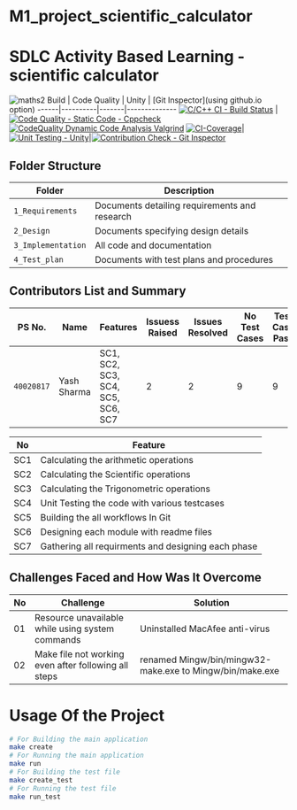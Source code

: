 # M1_project_scientific_calculator

# SDLC Activity Based Learning - scientific calculator
![maths2](https://user-images.githubusercontent.com/36398260/114144855-67df4780-9933-11eb-9ffe-48cf0093065c.jpg)
Build | Code Quality | Unity | [Git Inspector](using github.io option)
------|----------|-------|--------------
[![C/C++ CI - Build Status](https://github.com/priyankasonawane111/M1_project_scientific_calculator/actions/workflows/c-cpp.yml/badge.svg)](https://github.com/priyankasonawane111/M1_project_scientific_calculator/actions/workflows/c-cpp.yml) | [![Code Quality - Static Code - Cppcheck](https://github.com/priyankasonawane111/M1_project_scientific_calculator/actions/workflows/cppcheck.yml/badge.svg)](https://github.com/priyankasonawane111/M1_project_scientific_calculator/actions/workflows/cppcheck.yml)[![CodeQuality Dynamic Code Analysis Valgrind](https://github.com/priyankasonawane111/M1_project_scientific_calculator/actions/workflows/code_quality_dyanamic.yml/badge.svg)](https://github.com/priyankasonawane111/M1_project_scientific_calculator/actions/workflows/code_quality_dyanamic.yml) [![CI-Coverage](https://github.com/priyankasonawane111/M1_project_scientific_calculator/actions/workflows/gcov.yml/badge.svg)](https://github.com/priyankasonawane111/M1_project_scientific_calculator/actions/workflows/gcov.yml)| [![Unit Testing - Unity](https://github.com/priyankasonawane111/M1_project_scientific_calculator/actions/workflows/unity.yml/badge.svg)](https://github.com/priyankasonawane111/M1_project_scientific_calculator/actions/workflows/unity.yml)|[![Contribution Check - Git Inspector](https://github.com/priyankasonawane111/M1_project_scientific_calculator/actions/workflows/gitinspector.yml/badge.svg)](https://github.com/priyankasonawane111/M1_project_scientific_calculator/actions/workflows/gitinspector.yml)

## Folder Structure
Folder             | Description
-------------------| -----------------------------------------
`1_Requirements`   | Documents detailing requirements and research
`2_Design`         | Documents specifying design details
`3_Implementation` | All code and documentation
`4_Test_plan`      | Documents with test plans and procedures
## Contributors List and Summary
PS No. |  Name   |    Features    | Issuess Raised |Issues Resolved|No Test Cases|Test Case Pass
---------|-------------|----------------|----------------|---------------|-------------|--------------
`40020817` | Yash Sharma  | SC1, SC2, SC3, SC4, SC5, SC6, SC7| 2   | 2   | 9  | 9     

| No |Feature  |
|--|--|
| SC1 |Calculating the arithmetic operations  |
| SC2 |Calculating the Scientific operations |
| SC3 |Calculating the Trigonometric operations |
| SC4 |Unit Testing the code with various testcases |
| SC5 |Building the all workflows In Git |
| SC6 |Designing each module with readme files |
| SC7 |Gathering all requirments and designing each phase |
## Challenges Faced and How Was It Overcome
| No |Challenge  | Solution
|--|--|--|
| 01 |Resource unavailable while using system commands  | Uninstalled MacAfee anti-virus  |
| 02 | Make file not working even after following all steps  |renamed Mingw/bin/mingw32-make.exe to Mingw/bin/make.exe  |
# Usage Of the Project
```sh
# For Building the main application
make create
# For Running the main application
make run
# For Building the test file
make create_test
# For Running the test file
make run_test
```
